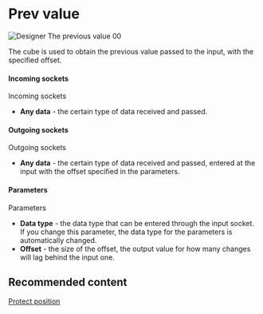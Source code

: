 # Prev value

![Designer The previous value 00](~/images/Designer_previous_value_00.png)

The cube is used to obtain the previous value passed to the input, with the specified offset.

#### Incoming sockets

Incoming sockets

- **Any data** \- the certain type of data received and passed.

#### Outgoing sockets

Outgoing sockets

- **Any data** \- the certain type of data received and passed, entered at the input with the offset specified in the parameters.

#### Parameters

Parameters

- **Data type** \- the data type that can be entered through the input socket. If you change this parameter, the data type for the parameters is automatically changed.
- **Offset** \- the size of the offset, the output value for how many changes will lag behind the input one.

## Recommended content

[Protect position](Designer_Protect_positions.md)
